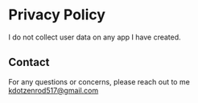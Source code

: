 # Privacy Policy

I do not collect user data on any app I have created. 

## Contact

For any questions or concerns, please reach out to me kdotzenrod517@gmail.com
